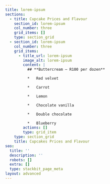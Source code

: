 ```yaml
---
title: lorem-ipsum
sections:
  - title: Cupcake Prices and Flavour
    section_id: lorem-ipsum
    col_number: three
    grid_items: []
    type: section_grid
  - section_id: lorem-ipsum
    col_number: three
    grid_items:
      - title_url: lorem-ipsum
        image_alt: lorem-ipsum
        content: |
          ## **Buttercream – R100 per dozen**

          *   Red velvet

          *   Carrot

          *   Lemon

          *   Chocolate vanilla

          *   Double chocolate

          *   Blueberry
        actions: []
        type: grid_item
    type: section_grid
    title: Cupcakes Prices and Flavour
seo:
  title: ''
  description: ''
  robots: []
  extra: []
  type: stackbit_page_meta
layout: advanced
---
```


